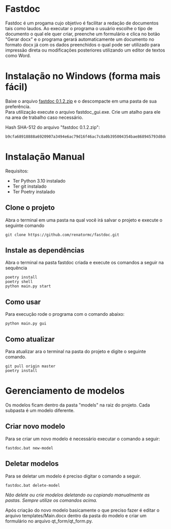# Fastdoc

Fastdoc é um progama cujo objetivo é facilitar a redação de documentos tais como laudos. Ao executar o programa o usuário escolhe o tipo de documento o qual ele quer criar, preenche um formulário e clica no botão "Gerar docx" e o programa gerará automaticamente um documento no formato docx já com os dados preenchidos o qual pode ser utilizado para impressão direta ou modificações posteriores utilizando um editor de textos como Word. 

# Instalação no Windows (forma mais fácil)

Baixe o  arquivo [fastdoc 0.1.2.zip](https://www.4shared.com/zip/-TiTLAxWea/fastdoc_012.html?) e o descompacte em uma pasta de sua preferência.  
Para utilização execute o arquivo fastdoc_gui.exe. Crie um atalho para ele na area de trabalho caso necessário.

Hash SHA-512 do arquivo "fastdoc 0.1.2.zip": 
```
b9cfa68918888a6920907a3494e6ac79d16f46ac7c8a0b395004354bae868945793d8dd8551a7b9bc10a380f5d95824fc5de304edd0ff4e1fa5c371c47214367
```

# Instalação Manual

Requisitos:

- Ter Python 3.10 instalado
- Ter git instalado
- Ter Poetry instalado

## Clone o projeto
Abra o terminal em uma pasta na qual você irá salvar o projeto e execute o seguinte comando
```
git clone https://github.com/renatormc/fastdoc.git
```

## Instale as dependências
Abra o terminal na pasta fastdoc criada e execute os comandos a seguir na sequência

```
poetry install
poetry shell
python main.py start
```


## Como usar

Para execução rode o programa com o comando abaixo:
```
python main.py gui
```

## Como atualizar

Para atualizar ara o terminal na pasta do projeto e digite o seguinte comando.
```
git pull origin master
poetry install
```

# Gerenciamento de modelos

Os modelos ficam dentro da pasta "models" na raiz do projeto. Cada subpasta é um modelo diferente.

## Criar novo modelo
Para se criar um novo modelo é necessário executar o comando a seguir:

```
fastdoc.bat new-model
```

## Deletar modelos
Para se deletar um modelo é preciso digitar o comando a seguir.
```
fastdoc.bat delete-model
```
*Não delete ou crie modelos deletando ou copiando manualmente as pastas. Sempre utilize os comandos acima.*

Após criação do novo modelo basicamente o que preciso fazer é editar o arquivo templates/Main.docx dentro da pasta do modelo e criar um formulário no arquivo qt_form/qt_form.py.

